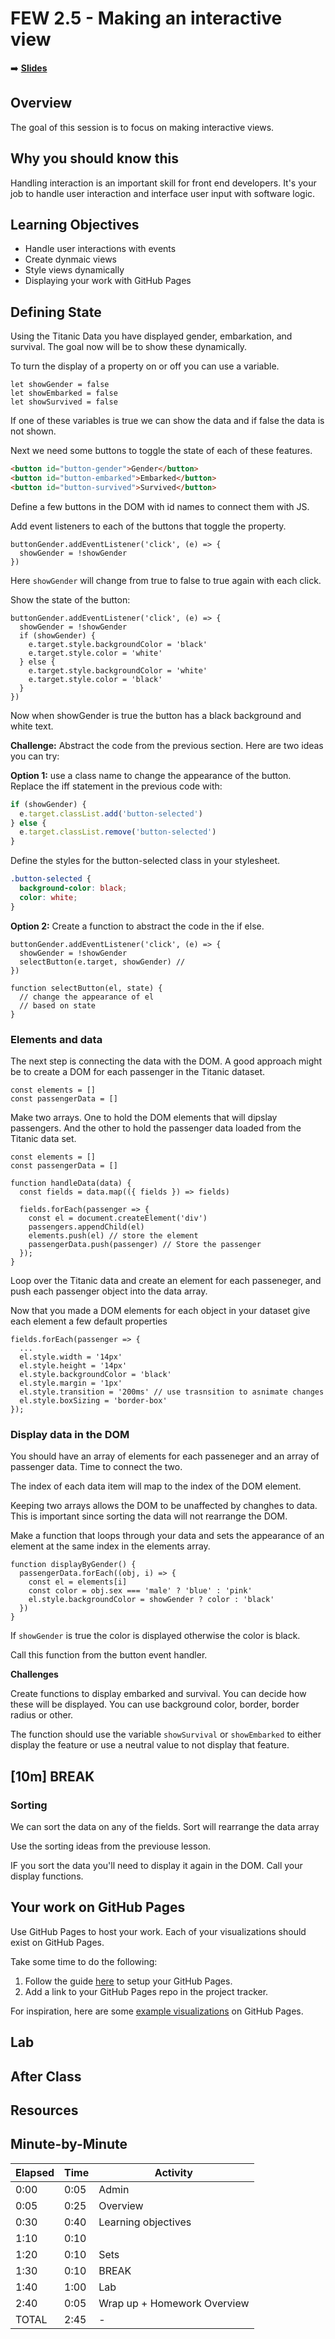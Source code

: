 
# FEW 2.5 - Making an interactive view

<!-- Put a link to the slides so that students can find them -->

➡️ [**Slides**](https://make-school-courses.github.io/FEW-2.5-Data-Visualization-and-Web-Graphics/Slides/Lesson-5.html ':ignore')

<!-- > -->

## Overview

The goal of this session is to focus on making interactive views. 

<!-- > -->

## Why you should know this

Handling interaction is an important skill for front end developers. It's your job to handle user interaction and interface user input with software logic. 

<!-- > -->

## Learning Objectives

- Handle user interactions with events
- Create dynmaic views
- Style views dynamically
- Displaying your work with GitHub Pages

<!-- > -->

## Defining State

Using the Titanic Data you have displayed gender, embarkation, and survival. The goal now will be to show these dynamically. 

To turn the display of a property on or off you can use a variable. 

```JS
let showGender = false
let showEmbarked = false 
let showSurvived = false
```

If one of these variables is true we can show the data and if false the data is not shown. 

<!-- > -->

Next we need some buttons to toggle the state of each of these features. 

```HTML
<button id="button-gender">Gender</button>
<button id="button-embarked">Embarked</button>
<button id="button-survived">Survived</button>
```

Define a few buttons in the DOM with id names to connect them with JS. 

<!-- > -->

Add event listeners to each of the buttons that toggle the property. 

```JS
buttonGender.addEventListener('click', (e) => {
  showGender = !showGender
})
```
Here `showGender` will change from true to false to true again with each click. 

<!-- > -->

Show the state of the button: 

```JS 
buttonGender.addEventListener('click', (e) => {
  showGender = !showGender
  if (showGender) {
    e.target.style.backgroundColor = 'black'
    e.target.style.color = 'white'
  } else {
    e.target.style.backgroundColor = 'white'
    e.target.style.color = 'black'
  }
})
```

Now when showGender is true the button has a black background and white text. 

<!-- > -->

**Challenge:** Abstract the code from the previous section. Here are two ideas you can try: 

**Option 1:** use a class name to change the appearance of the button. Replace the iff statement in the previous code with:

```js
if (showGender) {
  e.target.classList.add('button-selected')
} else {
  e.target.classList.remove('button-selected')
}
```
Define the styles for the button-selected class in your stylesheet. 

```CSS
.button-selected {
  background-color: black;
  color: white;
}
```

**Option 2:** Create a function to abstract the code in the if else. 

```JS 
buttonGender.addEventListener('click', (e) => {
  showGender = !showGender
  selectButton(e.target, showGender) // 
})

function selectButton(el, state) {
  // change the appearance of el 
  // based on state
}
```

<!-- > -->

### Elements and data

The next step is connecting the data with the DOM. A good approach might be to create a DOM for each passenger in the Titanic dataset. 

```JS
const elements = []
const passengerData = []
```

Make two arrays. One to hold the DOM elements that will dipslay passengers. And the other to hold the passenger data loaded from the Titanic data set. 

<!-- > -->

```JS
const elements = []
const passengerData = []

function handleData(data) {
  const fields = data.map(({ fields }) => fields)

  fields.forEach(passenger => {
    const el = document.createElement('div')
    passengers.appendChild(el)
    elements.push(el) // store the element
    passengerData.push(passenger) // Store the passenger
  });
}
```
Loop over the Titanic data and create an element for each passeneger, and push each passenger object into the data array. 

<!-- > -->

Now that you made a DOM elements for each object in your dataset give each element a few default properties

```JS
fields.forEach(passenger => {
  ...
  el.style.width = '14px'
  el.style.height = '14px'
  el.style.backgroundColor = 'black'
  el.style.margin = '1px'
  el.style.transition = '200ms' // use trasnsition to asnimate changes
  el.style.boxSizing = 'border-box'
});
```

<!-- > -->

### Display data in the DOM

You should have an array of elements for each passeneger and an array of passenger data. Time to connect the two. 

The index of each data item will map to the index of the DOM element.

Keeping two arrays allows the DOM to be unaffected by changhes to data. This is important since sorting the data will not rearrange the DOM. 

<!-- > -->

Make a function that loops through your data and sets the appearance of an element at the same index in the elements array. 

```JS
function displayByGender() {
  passengerData.forEach((obj, i) => {
    const el = elements[i]
    const color = obj.sex === 'male' ? 'blue' : 'pink'
    el.style.backgroundColor = showGender ? color : 'black'
  })
}
```

If `showGender` is true the color is displayed otherwise the color is black. 

Call this function from the button event handler. 

<!-- > -->

**Challenges** 

Create functions to display embarked and survival. You can decide how these will be displayed. You can use background color, border, border radius or other. 

The function should use the variable `showSurvival` or `showEmbarked` to either display the feature or use a neutral value to not display that feature. 

<!-- > -->

<!-- .slide: data-background="#087CB8" -->
## [**10m**] BREAK

<!-- > -->

### Sorting 

We can sort the data on any of the fields. Sort will rearrange the data array 

Use the sorting ideas from the previouse lesson. 

IF you sort the data you'll need to display it again in the DOM. Call your display functions. 

<!-- > -->

## Your work on GitHub Pages

Use GitHub Pages to host your work. Each of your visualizations should exist on GitHub Pages.

Take some time to do the following:

1. Follow the guide [here](https://pages.github.com) to setup your GitHub Pages.
1. Add a link to your GitHub Pages repo in the project tracker.

For inspiration, here are some [example visualizations](https://github.com/soggybag/data-visualizations) on GitHub Pages.

<!-- > -->

## Lab

<!-- > -->

## After Class



<!-- > -->

## Resources



<!-- v -->



<!-- > -->

## Minute-by-Minute

| **Elapsed** | **Time**  | **Activity**              |
| ----------- | --------- | ------------------------- |
| 0:00        | 0:05      | Admin |
| 0:05        | 0:25      | Overview |
| 0:30        | 0:40      | Learning objectives |
| 1:10        | 0:10      |  |
| 1:20        | 0:10      | Sets      |
| 1:30        | 0:10      | BREAK      |
| 1:40        | 1:00      | Lab      |
| 2:40        | 0:05      | Wrap up + Homework Overview |
| TOTAL       | 2:45      | -                         |


